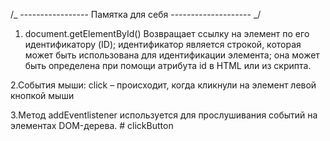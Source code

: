 /_ ----------------- Памятка для себя -------------------- _/

1. document.getElementById()
   Возвращает ссылку на элемент по его идентификатору (ID);
   идентификатор является строкой, которая может быть использована
   для идентификации элемента; она может быть определена при помощи атрибута id в HTML
   или из скрипта.

2.События мыши: click – происходит, когда кликнули на элемент левой кнопкой мыши

3.Метод addEventlistener используется для прослушивания событий на элементах DOM-дерева.
#   c l i c k B u t t o n  
 